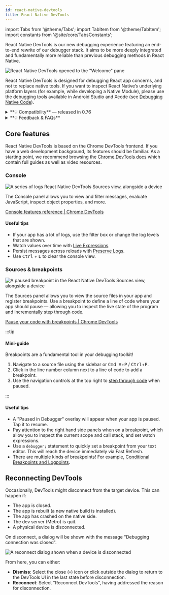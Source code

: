 ```yaml
---
id: react-native-devtools
title: React Native DevTools
---
```


import Tabs from '@theme/Tabs'; import TabItem from '@theme/TabItem'; import constants from '@site/core/TabsConstants';

React Native DevTools is our new debugging experience featuring an end-to-end rewrite of our debugger stack. It aims to be more deeply integrated and fundamentally more reliable than previous debugging methods in React Native.

![React Native DevTools opened to the "Welcome" pane](/docs/assets/debugging-rndt-welcome.jpg)

React Native DevTools is designed for debugging React app concerns, and not to replace native tools. If you want to inspect React Native’s underlying platform layers (for example, while developing a Native Module), please use the debugging tools available in Android Studio and Xcode (see [Debugging Native Code](http://localhost:3000/docs/next/debugging-native-code)).

<details>
<summary>**💡 Compatibility** — released in 0.76</summary>

React Native DevTools supports all React Native apps running Hermes. It replaces the previous Flipper, Experimental Debugger, and Hermes debugger (Chrome) frontends.

It is not possible to set up React Native DevTools with any older versions of React Native.

- **Chrome Browser DevTools — unsupported**
  - Connecting to React Native via `chrome://inspect` is no longer supported. Features may not work correctly, as the latest versions of Chrome DevTools (which are built to match the latest browser capabilities and APIs) have not been tested, and this frontend lacks our customisations. Instead, we ship a supported version with React Native DevTools.
- **Visual Studio Code — unsupported** (pre-existing)
  - Third party extensions such as [Expo Tools](https://github.com/expo/vscode-expo) and [Radon IDE](https://ide.swmansion.com/) may have improved compatibility, but are not directly supported by the React team.

</details>
<details>
<summary>**💡 Feedback & FAQs**</summary>

We want the tooling you use to debug React across all platforms to be reliable, familiar, simple, and cohesive. All the features described on this page are built with these principles in mind, and we also want to offer more capabilities in future.

We are actively iterating on the future of React Native DevTools, and have created a centralized [GitHub discussion](https://github.com/react-native-community/discussions-and-proposals/discussions/819) to keep track of issues, frequently asked questions, and feedback.

</details>

## Core features

React Native DevTools is based on the Chrome DevTools frontend. If you have a web development background, its features should be familiar. As a starting point, we recommend browsing the [Chrome DevTools docs](https://developer.chrome.com/docs/devtools) which contain full guides as well as video resources.

### Console

![A series of logs React Native DevTools Sources view, alongside a device](/docs/assets/debugging-rndt-console.jpg)

The Console panel allows you to view and filter messages, evaluate JavaScript, inspect object properties, and more.

[Console features reference | Chrome DevTools](https://developer.chrome.com/docs/devtools/console/reference)

#### Useful tips

- If your app has a lot of logs, use the filter box or change the log levels that are shown.
- Watch values over time with [Live Expressions](https://developer.chrome.com/docs/devtools/console/live-expressions).
- Persist messages across reloads with [Preserve Logs](https://developer.chrome.com/docs/devtools/console/reference#persist).
- Use <kbd>Ctrl</kbd> + <kbd>L</kbd> to clear the console view.

### Sources & breakpoints

![A paused breakpoint in the React Native DevTools Sources view, alongside a device](/docs/assets/debugging-rndt-sources-paused-with-device.jpg)

The Sources panel allows you to view the source files in your app and register breakpoints. Use a breakpoint to define a line of code where your app should pause — allowing you to inspect the live state of the program and incrementally step through code.

[Pause your code with breakpoints | Chrome DevTools](https://developer.chrome.com/docs/devtools/javascript/breakpoints)

:::tip

#### Mini-guide

Breakpoints are a fundamental tool in your debugging toolkit!

1. Navigate to a source file using the sidebar or <kbd>Cmd ⌘</kbd>+<kbd>P</kbd> / <kbd>Ctrl</kbd>+<kbd>P</kbd>.
2. Click in the line number column next to a line of code to add a breakpoint.
3. Use the navigation controls at the top right to [step through code](https://developer.chrome.com/docs/devtools/javascript/reference#stepping) when paused.

:::

#### Useful tips

- A "Paused in Debugger" overlay will appear when your app is paused. Tap it to resume.
- Pay attention to the right hand side panels when on a breakpoint, which allow you to inspect the current scope and call stack, and set watch expressions.
- Use a `debugger;` statement to quickly set a breakpoint from your text editor. This will reach the device immediately via Fast Refresh.
- There are multiple kinds of breakpoints! For example, [Conditional Breakpoints and Logpoints](https://developer.chrome.com/docs/devtools/javascript/breakpoints#overview).

## Reconnecting DevTools

Occasionally, DevTools might disconnect from the target device. This can happen if:

- The app is closed.
- The app is rebuilt (a new native build is installed).
- The app has crashed on the native side.
- The dev server (Metro) is quit.
- A physical device is disconnected.

On disconnect, a dialog will be shown with the message "Debugging connection was closed".

![A reconnect dialog shown when a device is disconnected](/docs/assets/debugging-reconnect-menu.jpg)

From here, you can either:

- **Dismiss**: Select the close (`×`) icon or click outside the dialog to return to the DevTools UI in the last state before disconnection.
- **Reconnect**: Select "Reconnect DevTools", having addressed the reason for disconnection.
